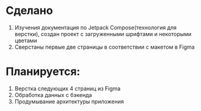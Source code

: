 # Сделано
1. Изучения документация по Jetpack Compose(технология для верстки), создан проект с загруженными шрифтами и некоторыми цветами
2. Сверстаны первые две страницы в соответствии с макетом в Figma
# Планируется:
1. Верстка следующих 4 страниц из Figma
2. Обработка данных с бэкенда
3. Продумывание архитектуры приложения
